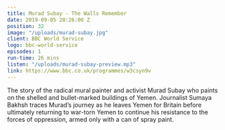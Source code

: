 ```yaml
---
title: Murad Subay - The Walls Remember
date: 2019-09-05 20:26:00 Z
position: 32
image: "/uploads/murad-subay.jpg"
client: BBC World Service
logo: bbc-world-service
episodes: 1
run-time: 26 mins
listen: "/uploads/murad-subay-preview.mp3"
link: https://www.bbc.co.uk/programmes/w3csyn9v
---
```


The story of the radical mural painter and activist Murad Subay who paints on the shelled and bullet-marked buildings of Yemen. Journalist Sumaya Bakhsh traces Murad’s journey as he leaves Yemen for Britain before ultimately returning to war-torn Yemen to continue his resistance to the forces of oppression, armed only with a can of spray paint.